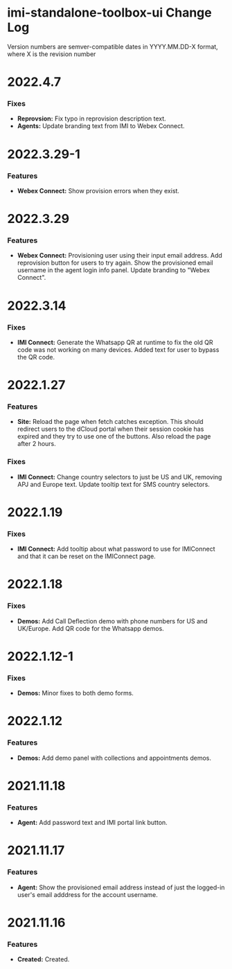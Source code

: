 # imi-standalone-toolbox-ui Change Log

Version numbers are semver-compatible dates in YYYY.MM.DD-X format,
where X is the revision number


# 2022.4.7

### Fixes
* **Reprovsion:** Fix typo in reprovision description text.
* **Agents:** Update branding text from IMI to Webex Connect.


# 2022.3.29-1

### Features
* **Webex Connect:** Show provision errors when they exist.


# 2022.3.29

### Features
* **Webex Connect:** Provisioning user using their input email address. Add
reprovision button for users to try again. Show the provisioned email username
in the agent login info panel.	Update branding to "Webex Connect".


# 2022.3.14

### Fixes
* **IMI Connect:** Generate the Whatsapp QR at runtime to fix the old QR code
was not working on many devices. Added text for user to bypass the QR code.


# 2022.1.27

### Features
* **Site:** Reload the page when fetch catches exception. This should redirect
users to the dCloud portal when their session cookie has expired and they try
to use one of the buttons. Also reload the page after 2 hours.


### Fixes
* **IMI Connect:** Change country selectors to just be US and UK, removing APJ
and Europe text. Update tooltip text for SMS country selectors. 


# 2022.1.19

### Fixes
* **IMI Connect:** Add tooltip about what password to use for IMIConnect and 
that it can be reset on the IMIConnect page.


# 2022.1.18

### Fixes
* **Demos:** Add Call Deflection demo with phone numbers for US and UK/Europe.
Add QR code for the Whatsapp demos.


# 2022.1.12-1

### Fixes
* **Demos:** Minor fixes to both demo forms.


# 2022.1.12

### Features
* **Demos:** Add demo panel with collections and appointments demos.


# 2021.11.18

### Features
* **Agent:** Add password text and IMI portal link button.


# 2021.11.17

### Features
* **Agent:** Show the provisioned email address instead of just the logged-in
user's email adddress for the account username.


# 2021.11.16

### Features
* **Created:** Created.
